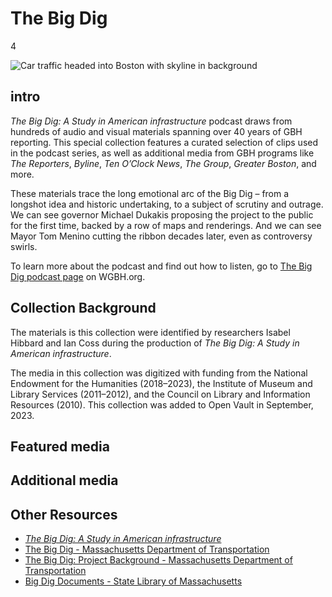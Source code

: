 # The Big Dig

4

![](https://s3.amazonaws.com/openvault.wgbh.org/special_collections/big-dig/big-dig.jpg "Car traffic headed into Boston with skyline in background")

## intro

_The Big Dig: A Study in American infrastructure_ podcast draws from hundreds of audio and visual materials spanning over 40 years of GBH reporting. This special collection features a curated selection of clips used in the podcast series, as well as additional media from GBH programs like _The Reporters_, _Byline_, _Ten O’Clock News_, _The Group_, _Greater Boston_, and more.

These materials trace the long emotional arc of the Big Dig – from a longshot idea and historic undertaking, to a subject of scrutiny and outrage. We can see governor Michael Dukakis proposing the project to the public for the first time, backed by a row of maps and renderings. And we can see Mayor Tom Menino cutting the ribbon decades later, even as controversy swirls.

To learn more about the podcast and find out how to listen, go to [The Big Dig podcast page](https://www.wgbh.org/podcasts/the-big-dig) on WGBH.org.

## Collection Background

The materials is this collection were identified by researchers Isabel Hibbard and Ian Coss during the production of _The Big Dig: A Study in American infrastructure_.

The media in this collection was digitized with funding from the National Endowment for the Humanities (2018–2023), the Institute of Museum and Library Services (2011–2012), and the Council on Library and Information Resources (2010). This collection was added to Open Vault in September, 2023.

## Featured media

[](http://localhost:3000/catalog?f[special_collection_tags][]=big-dig-featured)

## Additional media

[](http://localhost:3000/catalog?f[special_collection_tags][]=big-dig-additional)

## Other Resources
- [_The Big Dig: A Study in American infrastructure_](https://www.wgbh.org/podcasts/the-big-dig)
- [The Big Dig - Massachusetts Department of Transportation](https://www.mass.gov/the-big-dig)
- [The Big Dig: Project Background - Massachusetts Department of Transportation](https://www.mass.gov/info-details/the-big-dig-project-background)
- [Big Dig Documents - State Library of Massachusetts](https://archives.lib.state.ma.us/handle/2452/35325)

